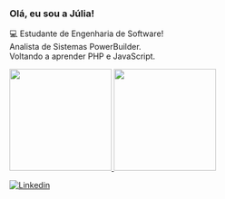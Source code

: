  ### Olá, eu sou a Júlia!
💻 Estudante de Engenharia de Software!
</br>
Analista de Sistemas PowerBuilder.
</br>
Voltando a aprender PHP e JavaScript.
</br>
<div>
    <a href="https://github.com/juliadimas">
    <a href="https://github.com/juliadimas" style="{display: grid; grid-gap: 10px; grid-template-columns: repeat(auto-fit, minmax(300px, 1fr));}">
        <img height="180em" src="https://github-readme-stats.vercel.app/api?username=juliadimas&show_icons=true&layout=compact&theme=radical"/>
        <img height="180em" src="https://github-readme-stats.vercel.app/api/top-langs/?username=juliadimas&layout=compact&langs_count=7&theme=radical"/>
    </a>
    </a>
</div>

[![Linkedin](https://img.shields.io/badge/LinkedIn-0077B5?style=for-the-badge&logo=linkedin&logoColor=white)](https://www.linkedin.com/in/juliad-marques/)
